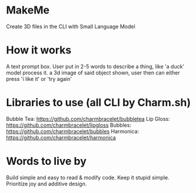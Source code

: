 # MakeMe
Create 3D files in the CLI with Small Language Model


# How it works

A text prompt box.
User put in 2-5 words to describe a thing, like 'a duck'
model process it.
a 3d image of said object shown, user then can either press 'i like it' or 'try again'

# Libraries to use (all CLI by Charm.sh)
Bubble Tea: https://github.com/charmbracelet/bubbletea
Lip Gloss: https://github.com/charmbracelet/lipgloss
Bubbles: https://github.com/charmbracelet/bubbles
Harmonica: https://github.com/charmbracelet/harmonica

# Words to live by

Build simple and easy to read & modify code. Keep it stupid simple.
Prioritize joy and additive design.
